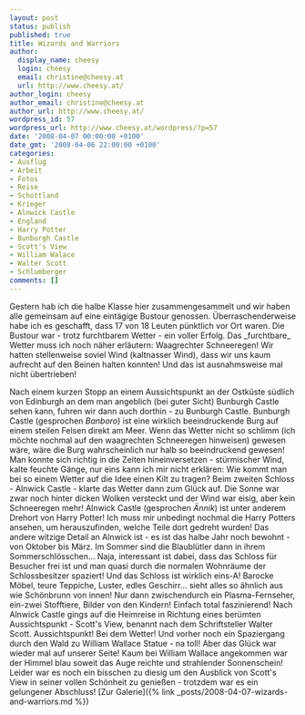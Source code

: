 ```yaml
---
layout: post
status: publish
published: true
title: Wizards and Warriors
author:
  display_name: cheesy
  login: cheesy
  email: christine@cheesy.at
  url: http://www.cheesy.at/
author_login: cheesy
author_email: christine@cheesy.at
author_url: http://www.cheesy.at/
wordpress_id: 57
wordpress_url: http://www.cheesy.at/wordpress/?p=57
date: '2008-04-07 00:00:00 +0100'
date_gmt: '2008-04-06 22:00:00 +0100'
categories:
- Ausflug
- Arbeit
- Fotos
- Reise
- Schottland
- Krieger
- Alnwick Castle
- England
- Harry Potter
- Bunburgh Castle
- Scott's View
- William Walace
- Walter Scott
- Schlumberger
comments: []
---
```

<!--:de--><!-- 4665-->Gestern hab ich die halbe Klasse hier zusammengesammelt und wir haben alle gemeinsam auf eine eintägige Bustour genossen. Überraschenderweise habe ich es geschafft, dass 17 von 18 Leuten pünktlich vor Ort waren. Die Bustour war - trotz furchtbarem Wetter - ein voller Erfolg. Das _furchtbare_ Wetter muss ich noch näher erläutern: Waagrechter Schneeregen! Wir hatten stellenweise soviel Wind (kaltnasser Wind), dass wir uns kaum aufrecht auf den Beinen halten konnten! Und das ist ausnahmsweise mal nicht übertrieben!
Nach einem kurzen Stopp an einem Aussichtspunkt an der Ostküste südlich von Edinburgh an dem man angeblich (bei guter Sicht) Bunburgh Castle sehen kann, fuhren wir dann auch dorthin - zu Bunburgh Castle. Bunburgh Castle (gesprochen _Banboro_) ist eine wirklich beeindruckende Burg auf einem steilen Felsen direkt am Meer. Wenn das Wetter nicht so schlimm (ich möchte nochmal auf den waagrechten Schneeregen hinweisen) gewesen wäre, wäre die Burg wahrscheinlich nur halb so beeindruckend gewesen! Man konnte sich richtig in die Zeiten hineinversetzen - stürmischer Wind, kalte feuchte Gänge, nur eins kann ich mir nicht erklären: Wie kommt man bei so einem Wetter auf die Idee einen Kilt zu tragen?
Beim zweiten Schloss - Alnwick Castle - klarte das Wetter dann zum Glück auf. Die Sonne war zwar noch hinter dicken Wolken versteckt und der Wind war eisig, aber kein Schneeregen mehr! Alnwick Castle (gesprochen _Ännik_) ist unter anderem Drehort von Harry Potter! Ich muss mir unbedingt nochmal die Harry Potters ansehen, um herauszufinden, welche Teile dort gedreht wurden! Das andere witzige Detail an Alnwick ist - es ist das halbe Jahr noch bewohnt - von Oktober bis März. Im Sommer sind die Blaublütler dann in ihrem Sommerschlösschen... Naja, interessant ist dabei, dass das Schloss für Besucher frei ist und man quasi durch die normalen Wohnräume der Schlossbesitzer spaziert! Und das Schloss ist wirklich eins-A! Barocke Möbel, teure Teppiche, Luster, edles Geschirr... sieht alles so ähnlich aus wie Schönbrunn von innen! Nur dann zwischendurch ein Plasma-Fernseher, ein-zwei Stofftiere, Bilder von den Kindern! Einfach total faszinierend!
Nach Alnwick Castle gings auf die Heimreise in Richtung eines berümten Aussichtspunkt - Scott's View, benannt nach dem Schriftsteller Walter Scott. Aussichtspunkt! Bei dem Wetter! Und vorher noch ein Spaziergang durch den Wald zu William Wallace Statue - na toll! Aber das Glück war wieder mal auf unserer Seite! Kaum bei William Wallace angekommen war der Himmel blau soweit das Auge reichte und strahlender Sonnenschein! Leider war es noch ein bisschen zu diesig um den Ausblick von Scott's View in seiner vollen Schönheit zu genießen - trotzdem war es ein gelungener Abschluss!
[Zur Galerie]({% link _posts/2008-04-07-wizards-and-warriors.md %})

